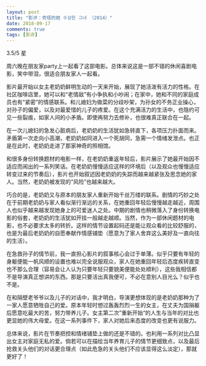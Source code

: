 ```yaml
---
layout: post
title: "影评：奇怪的她 수상한 그녀 （2014）"
date: 2018-09-17
comments: true
tags: [影评]
---
```


<div class="post-teaser"> 3.5/5 星 </div>
<!-- more -->

周六晚在朋友家party上一起看了这部电影。总体来说这是一部不错的休闲喜剧电影，笑中带泪，很适合朋友家人一起看。

影片最开始以女主老奶奶鲜明生动的一天来开始，展现了她活泼有活力的性格。在社区咖啡店里，她可以和“老情敌”有小争执和小吵闹；在家中，她和不同的家庭成员也有“紧密”的情感联系。和儿媳妇为做菜的分歧吵架，为孙女的不务正业操心，对孙子的偏爱，以及对最爱惜的儿子的疼爱。在这个充满活力的生活中，也隐约可见一些裂痕，如家人间的小矛盾。即使再努力去修补，也很难真正联合在一起。

在一次儿媳妇的急发心脏病后，老奶奶的生活犹如急转直下，各项压力扑面而来。矛盾第一次走向小高潮，老奶奶如同进入一个死胡同，急需一个情绪发泄点。也正是在此时，老奶奶走进了那家神奇的照相馆。

和很多身份转换题材的电影一样，在老奶奶重返年轻后，影片展示了她最开始因不适应而闹出的一系列笑话。在老奶奶慢慢适应这样的环境后（以及观众也慢慢适应转变过来的节奏后），影片也开始叙述因老奶奶的失踪而越来越紧张及思念她的家人。当然，老奶奶被发现的“风险”也越来越大。

巧合的是，老奶奶又与原本的朋友家人重新开始千丝万缕的联系。剧情的巧妙之处在于前期老奶奶与家人看似渐行渐远的关系，在她重回年轻后慢慢越走越近，周围人也似乎越来越发现她身上的可爱迷人之处。中期的剧情也稍微落入了身份转换电影的俗套，老奶奶的生活犹如开挂一般越走越顺。当然，作为一部休闲题材的电影，也不必要求太多的转折。这样的情节设置起码还是能让观众看的比较舒服的，也是为最后老奶奶的自愿奉献作情感铺垫（愿意为了家人舍弃这么美好及一直向往的生活）。

在急救孙子的情节前，我一直担心影片的叙事核心会过于单薄。似乎只要有年轻的身躯便能一帆风顺的设置也难以完全说服观众，家人在她重回年轻后态度疾转直变也不那么合理（容易会让人认为只要年轻只要貌美便能处处顺利），这些我相信都不是导演真正想讲的东西。那是只要活出真我便可，不必在意别人目光么？似乎也不是。

在和隔壁老爷爷以及儿子的对话中，我才明白，导演更想体现的是老奶奶那种为了一家人愿意牺牲自己的爱。原本年轻时想过轰轰烈烈一生的女主，在丈夫为国捐躯后愿意吃最大的苦，努力带养儿子。女主第二次”重新开始“的人生与当年的对比也更显她的伟大母爱。在这一系列事件下，家人对她后来态度的改变也更有说服力。

总体来说，影片在节奏把控和情绪铺垫上做的还是不错的。也利用一系列对比凸显出女主对家庭无私的爱。倘若可以在描绘当年养育儿子的情节更细致点，以及最后抢救关头他们的对话更合理点（如此危急的关头他们不应该显得这么淡定），那就更好了！